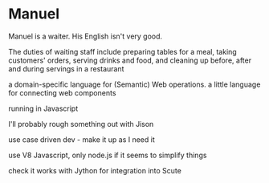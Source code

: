 Manuel
======

Manuel is a waiter. His English isn't very good.

The duties of waiting staff include preparing tables for a meal, taking customers' orders, serving drinks and food, and cleaning up before, after and during servings in a restaurant

a domain-specific language for (Semantic) Web operations. 
a little language for connecting web components

running in Javascript

I'll probably rough something out with Jison

use case driven dev - make it up as I need it

use V8 Javascript, only node.js if it seems to simplify things

check it works with Jython for integration into Scute